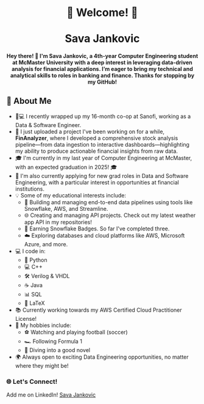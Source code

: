<h1 align="center">
  <br>
  🌟 Welcome! 🌟
  <br>
  <br>
  Sava Jankovic 
  <br>
</h1>

<h4 align="center">Hey there! 👋 I'm Sava Jankovic, a 4th-year Computer Engineering student at McMaster University with a deep interest in leveraging data-driven analysis for financial applications. I’m eager to bring my technical and analytical skills to roles in banking and finance. Thanks for stopping by my GitHub!</h4>

## 🚀 About Me

* 💊💻 I recently wrapped up my 16-month co-op at Sanofi, working as a Data & Software Engineer.
* 💬 I just uploaded a project I've been working on for a while, **FinAnalyzer**, where I developed a comprehensive stock analysis pipeline—from data ingestion to interactive dashboards—highlighting my ability to produce actionable financial insights from raw data.
* 🎓 I'm currently in my last year of Computer Engineering at McMaster, with an expected graduation in 2025! 🎓
* 💼 I'm also currently applying for new grad roles in Data and Software Engineering, with a particular interest in opportunities at financial institutions.
* 💡 Some of my educational interests include:
  - 🔧 Building and managing end-to-end data pipelines using tools like Snowflake, AWS, and Streamline.
  - 🌐 Creating and managing API projects. Check out my latest weather app API in my repositories!
  - 🏅 Earning Snowflake Badges. So far I've completed three.
  - ☁️ Exploring databases and cloud platforms like AWS, Microsoft Azure, and more.
* 💻 I code in:
  - 🐍 Python
  - 💻 C++
  - 🛠️ Verilog & VHDL
  - ☕ Java
  - 📊 SQL
  - 📜 LaTeX
* 📚 Currently working towards my AWS Certified Cloud Practitioner License!
* 🎯 My hobbies include:
  - ⚽ Watching and playing football (soccer)
  - 🏎️ Following Formula 1
  - 📖 Diving into a good novel
* 🌍 Always open to exciting Data Engineering opportunities, no matter where they might be!

### 🌐 Let's Connect!
Add me on LinkedIn! [Sava Jankovic](https://www.linkedin.com/in/savajankovic/)


